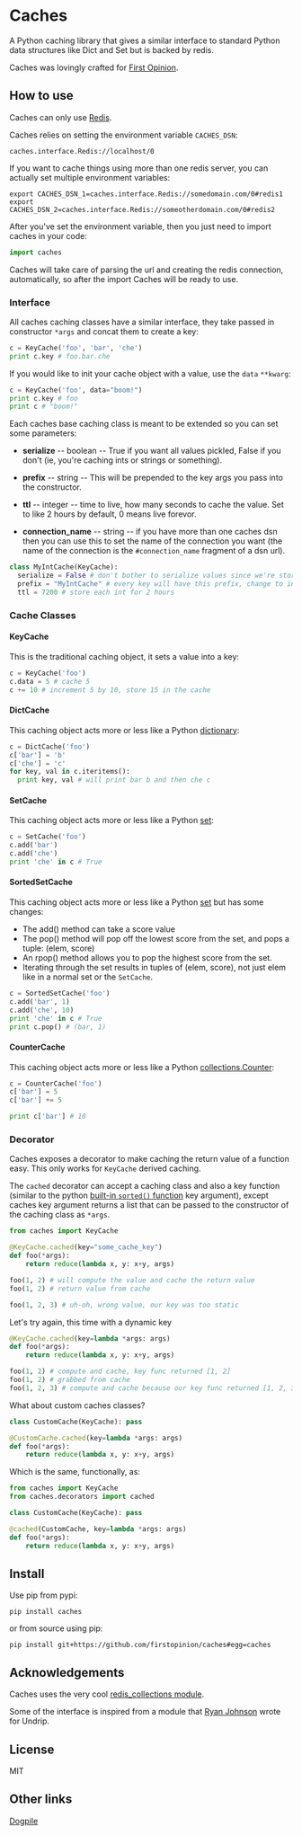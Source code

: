 # Caches

A Python caching library that gives a similar interface to standard Python data structures
like Dict and Set but is backed by redis.

Caches was lovingly crafted for [First Opinion](http://firstopinion.co).


## How to use

Caches can only use [Redis](http://redis.io).

Caches relies on setting the environment variable `CACHES_DSN`:

    caches.interface.Redis://localhost/0

If you want to cache things using more than one redis server, you can actually set multiple environment variables:

    export CACHES_DSN_1=caches.interface.Redis://somedomain.com/0#redis1
    export CACHES_DSN_2=caches.interface.Redis://someotherdomain.com/0#redis2

After you've set the environment variable, then you just need to import caches in your code:

```python
import caches
```

Caches will take care of parsing the url and creating the redis connection, automatically, so after the import Caches will be ready to use.


### Interface

All caches caching classes have a similar interface, they take passed in constructor `*args` and concat them to create a key:

```python
c = KeyCache('foo', 'bar', 'che')
print c.key # foo.bar.che
```

If you would like to init your cache object with a value, use the `data` `**kwarg`:

```python
c = KeyCache('foo', data="boom!")
print c.key # foo
print c # "boom!"
```

Each caches base caching class is meant to be extended so you can set some parameters:

* **serialize** -- boolean -- True if you want all values pickled, False if you don't (ie, you're caching ints or strings or something).

* **prefix** -- string -- This will be prepended to the key args you pass into the constructor.

* **ttl** -- integer -- time to live, how many seconds to cache the value. Set to like 2 hours by default, 0 means live forevor.

* **connection_name** -- string -- if you have more than one caches dsn then you can use this to set the name of the connection you want (the name of the connection is the `#connection_name` fragment of a dsn url).

```python
class MyIntCache(KeyCache):
  serialize = False # don't bother to serialize values since we're storing ints
  prefix = "MyIntCache" # every key will have this prefix, change to invalidate all currently cached values
  ttl = 7200 # store each int for 2 hours
```

### Cache Classes


#### KeyCache

This is the traditional caching object, it sets a value into a key:

```python
c = KeyCache('foo')
c.data = 5 # cache 5
c += 10 # increment 5 by 10, store 15 in the cache
```


#### DictCache

This caching object acts more or less like a Python [dictionary](http://docs.python.org/2/library/stdtypes.html#mapping-types-dict):

```python
c = DictCache('foo')
c['bar'] = 'b'
c['che'] = 'c'
for key, val in c.iteritems():
  print key, val # will print bar b and then che c
```


#### SetCache

This caching object acts more or less like a Python [set](http://docs.python.org/2/library/stdtypes.html#set):

```python
c = SetCache('foo')
c.add('bar')
c.add('che')
print 'che' in c # True
```


#### SortedSetCache

This caching object acts more or less like a Python [set](http://docs.python.org/2/library/stdtypes.html#set) but has some changes:

* The add() method can take a score value
* The pop() method will pop off the lowest score from the set, and pops a tuple: (elem, score)
* An rpop() method allows you to pop the highest score from the set.
* Iterating through the set results in tuples of (elem, score), not just elem like in a normal set or the `SetCache`.

```python
c = SortedSetCache('foo')
c.add('bar', 1)
c.add('che', 10)
print 'che' in c # True
print c.pop() # (bar, 1)
```


#### CounterCache

This caching object acts more or less like a Python [collections.Counter](http://docs.python.org/2/library/collections.html#collections.Counter):

```python
c = CounterCache('foo')
c['bar'] = 5
c['bar'] += 5

print c['bar'] # 10
```


### Decorator

Caches exposes a decorator to make caching the return value of a function easy. This only works for `KeyCache` derived caching.

The `cached` decorator can accept a caching class and also a key function (similar to the python [built-in `sorted()` function](http://docs.python.org/2/library/functions.html#sorted) key argument), except caches key argument returns a list that can be passed to the constructor of the caching class as `*args`.

```python
from caches import KeyCache

@KeyCache.cached(key="some_cache_key")
def foo(*args):
    return reduce(lambda x, y: x+y, args)

foo(1, 2) # will compute the value and cache the return value
foo(1, 2) # return value from cache

foo(1, 2, 3) # uh-oh, wrong value, our key was too static
```

Let's try again, this time with a dynamic key

```python
@KeyCache.cached(key=lambda *args: args)
def foo(*args):
    return reduce(lambda x, y: x+y, args)

foo(1, 2) # compute and cache, key func returned [1, 2]
foo(1, 2) # grabbed from cache
foo(1, 2, 3) # compute and cache because our key func returned [1, 2, 3]
```

What about custom caches classes?

```python
class CustomCache(KeyCache): pass

@CustomCache.cached(key=lambda *args: args)
def foo(*args):
    return reduce(lambda x, y: x+y, args)
```

Which is the same, functionally, as:

```python
from caches import KeyCache
from caches.decorators import cached

class CustomCache(KeyCache): pass

@cached(CustomCache, key=lambda *args: args)
def foo(*args):
    return reduce(lambda x, y: x+y, args)
```


## Install

Use pip from pypi:

    pip install caches

or from source using pip:

    pip install git+https://github.com/firstopinion/caches#egg=caches


## Acknowledgements

Caches uses the very cool [redis_collections module](https://redis-collections.readthedocs.org/en/latest/).

Some of the interface is inspired from a module that [Ryan Johnson](https://github.com/bismark) wrote for Undrip.


## License

MIT

## Other links

[Dogpile](http://dogpilecache.readthedocs.org/en/latest/usage.html)

